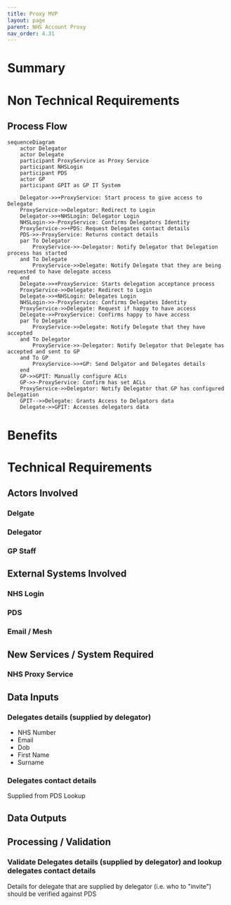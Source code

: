 ```yaml
---
title: Proxy MVP
layout: page
parent: NHS Account Proxy
nav_order: 4.31
---
```


# Summary


# Non Technical Requirements

## Process Flow
```mermaid
sequenceDiagram
    actor Delegator
    actor Delegate
    participant ProxyService as Proxy Service
    participant NHSLogin
    participant PDS
    actor GP
    participant GPIT as GP IT System

    Delegator->>+ProxyService: Start process to give access to Delegate
    ProxyService->>Delegator: Redirect to Login
    Delegator->>+NHSLogin: Delegator Login
    NHSLogin->>-ProxyService: Confirms Delegators Identity
    ProxyService->>+PDS: Request Delegates contact details
    PDS->>-ProxyService: Returns contact details
    par To Delegator
        ProxyService->>-Delegator: Notify Delegator that Delegation process has started
    and To Delegate
        ProxyService->>Delegate: Notify Delegate that they are being requested to have delegate access
    end
    Delegate->>+ProxyService: Starts delegation acceptance process
    ProxyService->>Delegate: Redirect to Login
    Delegate->>+NHSLogin: Delegates Login
    NHSLogin->>-ProxyService: Confirms Delegates Identity 
    ProxyService->>Delegate: Request if happy to have access   
    Delegate->>ProxyService: Confirms happy to have access
    par To Delegate
        ProxyService->>Delegate: Notify Delegate that they have accepted
    and To Delegator
        ProxyService->>-Delegator: Notify Delegator that Delegate has accepted and sent to GP       
    and To GP
        ProxyService->>+GP: Send Delgator and Delegates details 
    end
    GP->>GPIT: Manually configure ACLs
    GP->>-ProxyService: Confirm has set ACLs
    ProxyService->>Delegator: Notify Delegator that GP has configured Delegation
    GPIT-->>Delegate: Grants Access to Delgators data
    Delegate->>GPIT: Accesses delegators data

```


# Benefits

# Technical Requirements

## Actors Involved

### Delgate

### Delegator

### GP Staff

## External Systems Involved

### NHS Login

### PDS

### Email / Mesh

## New Services / System Required

### NHS Proxy Service


## Data Inputs

### Delegates details (supplied by delegator)
- NHS Number
- Email
- Dob
- First Name
- Surname

### Delegates contact details 
Supplied from PDS Lookup


## Data Outputs

## Processing / Validation

### Validate Delegates details (supplied by delegator) and lookup delegates contact details
Details for delegate that are supplied by delegator (i.e. who to "invite") should be verified against PDS

